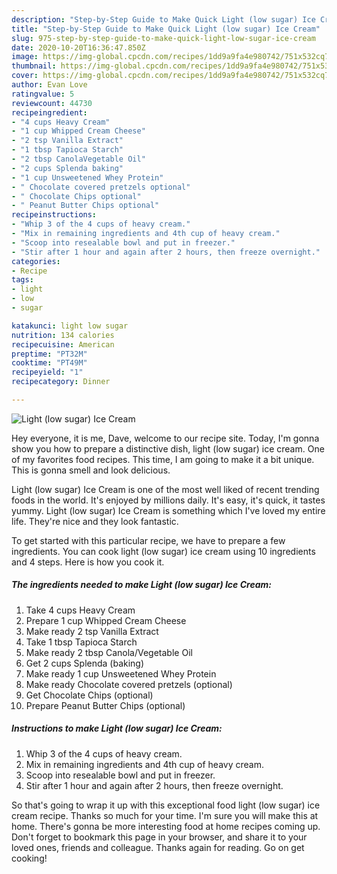 ```yaml
---
description: "Step-by-Step Guide to Make Quick Light (low sugar) Ice Cream"
title: "Step-by-Step Guide to Make Quick Light (low sugar) Ice Cream"
slug: 975-step-by-step-guide-to-make-quick-light-low-sugar-ice-cream
date: 2020-10-20T16:36:47.850Z
image: https://img-global.cpcdn.com/recipes/1dd9a9fa4e980742/751x532cq70/light-low-sugar-ice-cream-recipe-main-photo.jpg
thumbnail: https://img-global.cpcdn.com/recipes/1dd9a9fa4e980742/751x532cq70/light-low-sugar-ice-cream-recipe-main-photo.jpg
cover: https://img-global.cpcdn.com/recipes/1dd9a9fa4e980742/751x532cq70/light-low-sugar-ice-cream-recipe-main-photo.jpg
author: Evan Love
ratingvalue: 5
reviewcount: 44730
recipeingredient:
- "4 cups Heavy Cream"
- "1 cup Whipped Cream Cheese"
- "2 tsp Vanilla Extract"
- "1 tbsp Tapioca Starch"
- "2 tbsp CanolaVegetable Oil"
- "2 cups Splenda baking"
- "1 cup Unsweetened Whey Protein"
- " Chocolate covered pretzels optional"
- " Chocolate Chips optional"
- " Peanut Butter Chips optional"
recipeinstructions:
- "Whip 3 of the 4 cups of heavy cream."
- "Mix in remaining ingredients and 4th cup of heavy cream."
- "Scoop into resealable bowl and put in freezer."
- "Stir after 1 hour and again after 2 hours, then freeze overnight."
categories:
- Recipe
tags:
- light
- low
- sugar

katakunci: light low sugar 
nutrition: 134 calories
recipecuisine: American
preptime: "PT32M"
cooktime: "PT49M"
recipeyield: "1"
recipecategory: Dinner

---
```



![Light (low sugar) Ice Cream](https://img-global.cpcdn.com/recipes/1dd9a9fa4e980742/751x532cq70/light-low-sugar-ice-cream-recipe-main-photo.jpg)

Hey everyone, it is me, Dave, welcome to our recipe site. Today, I'm gonna show you how to prepare a distinctive dish, light (low sugar) ice cream. One of my favorites food recipes. This time, I am going to make it a bit unique. This is gonna smell and look delicious.



Light (low sugar) Ice Cream is one of the most well liked of recent trending foods in the world. It's enjoyed by millions daily. It's easy, it's quick, it tastes yummy. Light (low sugar) Ice Cream is something which I've loved my entire life. They're nice and they look fantastic.


To get started with this particular recipe, we have to prepare a few ingredients. You can cook light (low sugar) ice cream using 10 ingredients and 4 steps. Here is how you cook it.

<!--inarticleads1-->

##### The ingredients needed to make Light (low sugar) Ice Cream:

1. Take 4 cups Heavy Cream
1. Prepare 1 cup Whipped Cream Cheese
1. Make ready 2 tsp Vanilla Extract
1. Take 1 tbsp Tapioca Starch
1. Make ready 2 tbsp Canola/Vegetable Oil
1. Get 2 cups Splenda (baking)
1. Make ready 1 cup Unsweetened Whey Protein
1. Make ready  Chocolate covered pretzels (optional)
1. Get  Chocolate Chips (optional)
1. Prepare  Peanut Butter Chips (optional)




<!--inarticleads2-->

##### Instructions to make Light (low sugar) Ice Cream:

1. Whip 3 of the 4 cups of heavy cream.
1. Mix in remaining ingredients and 4th cup of heavy cream.
1. Scoop into resealable bowl and put in freezer.
1. Stir after 1 hour and again after 2 hours, then freeze overnight.




So that's going to wrap it up with this exceptional food light (low sugar) ice cream recipe. Thanks so much for your time. I'm sure you will make this at home. There's gonna be more interesting food at home recipes coming up. Don't forget to bookmark this page in your browser, and share it to your loved ones, friends and colleague. Thanks again for reading. Go on get cooking!
